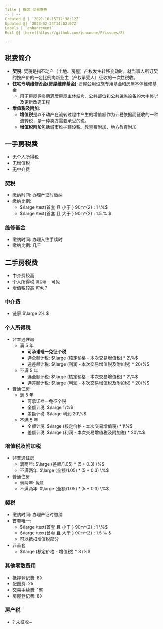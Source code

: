 ```yaml
---
Title | 概念 交易税费
-- | --
Created @ | `2022-10-15T12:38:12Z`
Updated @| `2023-02-24T14:02:07Z`
Labels | `enhancement`
Edit @| [here](https://github.com/junxnone/F/issues/8)

---
```

## 税费简介

- **契税**: 契税是指不动产（土地、房屋）产权发生转移变动时，就当事人所订契约按产价的一定比例向新业主（产权承受人）征收的一次性税收。
- **住宅专项维修资金(房屋维修基金)**: 房屋公用设施专用基金和房屋本体维修基金
  - 用于房屋保修期满后房屋主体结构、公共部位和公共设施设备的大中修以及更新改造工程
- **增值税及附加**: 
  - **增值税**是以不动产在流转过程中产生的增值额作为计税依据而征收的一种流转税，是一种卖方需要承受的税。
  - **增值税附加**包括城市维护建设税、教育费附加、地方教育附加



## 一手房税费
- 无个人所得税
- 无增值税
- 无中介费

### 契税
- 缴纳时间:  办理产证时缴纳
- 缴纳比例: 
  -  $\large \text{首套 且 小于 }  90m^{2}  :  1 \%$ 
  -  $\large \text{首套 且 大于 } 90m^{2}  :  1.5 \% $


### 维修基金

- 缴纳时间:  办理入住手续时
- 缴纳比例:  几千



## 二手房税费
- 中介费较高
- 个人所得税 `满五唯一` 可免
- 增值税较高 可免？

### 中介费
- 链家 $\large 2\% $

### 个人所得税
- 非普通住房
  - 满 5 年
    - **可承诺唯一免征个税**
    - 选全额计税: $\large (核定价格 - 本次交易增值税) * 2\%$
    - 选差额计税: $\large (利润 - 本次交易增值税及附加税) * 20\%$
  - 不满 5 年
    - 选全额计税: $\large (核定价格 - 本次交易增值税) * 2\%$
    - 选差额计税: $\large (利润 - 本次交易增值税及附加税) * 20\%$
- 普通住房
  - 满 5 年
    - 可承诺唯一免征个税
    - 全额计税: $\large 1\%$
    - 差额计税: $\large 利润 20\%$
  - 不满 5 年
    - 全额计税: $\large (核定价格 - 本次交易增值税) * 1\%$
    - 差额计税:  $\large (利润 - 本次交易增值税及附加税) * 20\%$


### 增值税及附加税

- 非普通住房
  - 满两年: $\large (差额/1.05) * (5 + 0.3) \%$
  - 不满两年: $\large (全额/1.05) * (5 + 0.3) \%$
- 普通住房
  - 满两年: 免征
  - 不满两年: $\large (全额/1.05) * (5 + 0.3) \%$


### 契税

- 缴纳时间:  办理产证时缴纳
- 首套唯一: 
  -  $\large \text{首套 且 小于 }  90m^{2}  :  1 \%$ 
  -  $\large \text{首套 且 大于 } 90m^{2}  :  1.5 \% $
  - 可以抵扣增值税部分
- 非首套
  - $\large (核定价格 - 增值税) * 3 \%$

### 其他零散费用
- 抵押登记费: 80
- 配图费: 25
- 交易手续费: 180
- 房屋登记费: 80


### 房产税 
-  ? 未征收~
